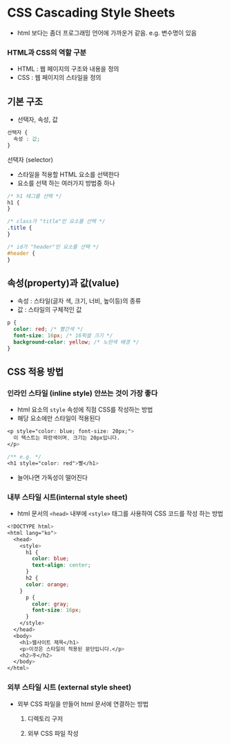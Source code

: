 # CSS Cascading Style Sheets
- html 보다는 좀더 프로그래밍 언어에 가까운거 같음. e.g. 변수명이 있음

### HTML과 CSS의 역할 구분
- HTML : 웹 페이지의 구조와 내용을 정의
- CSS : 웹 페이지의 스타일을 정의

## 기본 구조
- 선택자, 속성, 값

```css
선택자 {
  속성 : 값;
}
```

선택자 (selector)
- 스타일을 적용할 HTML 요소를 선택한다
- 요소를 선택 하는 여러가지 방법중 하나
```css
/* h1 태그를 선택 */
h1 {
}

/* class가 "title"인 요소를 선택 */
.title {
}

/* id가 "header"인 요소를 선택 */
#header {
}

```

## 속성(property)과 값(value)
- 속성 : 스타일(글자 색, 크기, 너비, 높이등)의 종류
- 값 : 스타일의 구체적인 값

```css
p {
  color: red; /* 빨간색 */
  font-size: 16px; /* 16픽셀 크기 */
  background-color: yellow; /* 노란색 배경 */
}

```

## CSS 적용 방법
### 인라인 스타일 (inline style) **안쓰는 것이 가장 좋다**
- html 요소의 `style` 속성에 직점 CSS를 작성하는 방법
- 해당 요소에만 스타일이 적용된다 
```css
<p style="color: blue; font-size: 20px;">
  이 텍스트는 파란색이며, 크기는 20px입니다.
</p>

/** e.g. */
<h1 style="color: red">빨</h1>
```
- 늘어나면 가독성이 떨어진다


### 내부 스타일 시트(internal style sheet)
- html 문서의 `<head>` 내부에 `<style>` 태그를 사용하여 CSS 코드를 작성 하는 방법

```css
<!DOCTYPE html>
<html lang="ko">
  <head>
    <style>
      h1 {
        color: blue;
        text-align: center;
      }
      h2 {
      color: orange;
    }
      p {
        color: gray;
        font-size: 16px;
      }
    </style>
  </head>
  <body>
    <h1>웹사이트 제목</h1>
    <p>이것은 스타일이 적용된 문단입니다.</p>
    <h2>주</h2>
  </body>
</html>
```

### 외부 스타일 시트 (external style sheet)
- 외부 CSS 파일을 만들어 html 문서에 연결하는 방법
  1. 디렉토리 구저
   
  2. 외부 CSS 파일 작성 


















